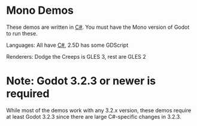 # Mono Demos

These demos are written in [C#](https://docs.godotengine.org/en/latest/tutorials/scripting/c_sharp/index.html).
You must have the Mono version of Godot to run these.

Languages: All have [C#](https://docs.godotengine.org/en/latest/tutorials/scripting/c_sharp/index.html),
2.5D has some GDScript

Renderers: Dodge the Creeps is GLES 3, rest are GLES 2

# Note: Godot 3.2.3 or newer is required

While most of the demos work with any 3.2.x version, these demos require
at least Godot 3.2.3 since there are large C#-specific changes in 3.2.3.
